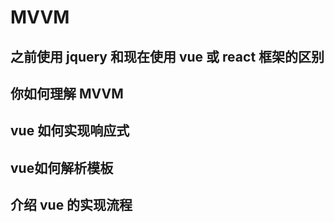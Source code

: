 # MVVM

## 之前使用 jquery 和现在使用 vue 或 react 框架的区别

## 你如何理解 MVVM

## vue 如何实现响应式

## vue如何解析模板

## 介绍 vue 的实现流程